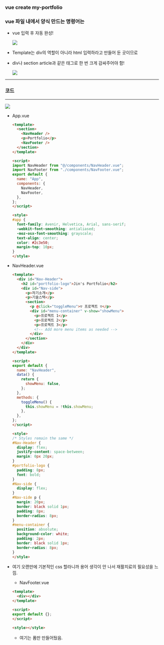 ### vue create my-portfolio

### vue 파일 내에서 양식 만드는 명령어는

- vue 입력 후 자동 완성!
  
  ![](C:\Users\MakersMark\AppData\Roaming\marktext\images\2023-06-18-23-39-33-image.png)
  
  

- Template는 div의 역할이 아니라 html 입력하라고 만들어 둔 곳이므로

- div나 section article과 같은 태그로 한 번 크게 감싸주어야 함!
  
  ![](C:\Users\MakersMark\AppData\Roaming\marktext\images\2023-06-18-23-40-16-image.png)

---

### 코드

---

![](C:\Users\MakersMark\AppData\Roaming\marktext\images\2023-06-18-23-34-35-image.png)

- App.vue
  
  ```html
  <template>
    <section>
      <NavHeader />
      <p>Portfolio</p>
      <NavFooter />
    </section>
  </template>
  
  <script>
  import NavHeader from "@/components/NavHeader.vue";
  import NavFooter from "./components/NavFooter.vue";
  export default {
    name: "App",
    components: {
      NavHeader,
      NavFooter,
    },
  };
  </script>
  
  <style>
  #app {
    font-family: Avenir, Helvetica, Arial, sans-serif;
    -webkit-font-smoothing: antialiased;
    -moz-osx-font-smoothing: grayscale;
    text-align: center;
    color: #2c3e50;
    margin-top: 10px;
  }
  </style>
  
  ```

- NavHeader.vue
  
  ```html
  <template>
    <div id="Nav-Header">
      <h2 id="portfolio-logo">Jin's Portfolio</h2>
      <div id="Nav-side">
        <p>자기소개</p>
        <p>기술스택</p>
        <section>
          <p @click="toggleMenu">▽ 프로젝트 ▽</p>
          <div id="menu-container" v-show="showMenu">
            <p>프로젝트 1</p>
            <p>프로젝트 2</p>
            <p>프로젝트 3</p>
            <!-- Add more menu items as needed -->
          </div>
        </section>
      </div>
    </div>
  </template>
  
  <script>
  export default {
    name: "NavHeader",
    data() {
      return {
        showMenu: false,
      };
    },
    methods: {
      toggleMenu() {
        this.showMenu = !this.showMenu;
      },
    },
  };
  </script>
  
  <style>
  /* Styles remain the same */
  #Nav-Header {
    display: flex;
    justify-content: space-between;
    margin: 0px 20px;
  }
  #portfolio-logo {
    padding: 8px;
    font: bold;
  }
  #Nav-side {
    display: flex;
  }
  #Nav-side p {
    margin: 20px;
    border: black solid 1px;
    padding: 8px;
    border-radius: 8px;
  }
  #menu-container {
    position: absolute;
    background-color: white;
    padding: 2px;
    border: black solid 1px;
    border-radius: 8px;
  }
  </style>
  
  ```

- 여기 오랜만에 기본적인 css 할라니까 용어 생각이 안 나서 재활치료의 필요성을 느낌.
  
  
  
  - NavFooter.vue
  
  ```html
  <template>
    <div></div>
  </template>
  
  <script>
  export default {};
  </script>
  
  <style></style>
  
  ```
  
  - 여기는 폼만 만들어뒀음.
